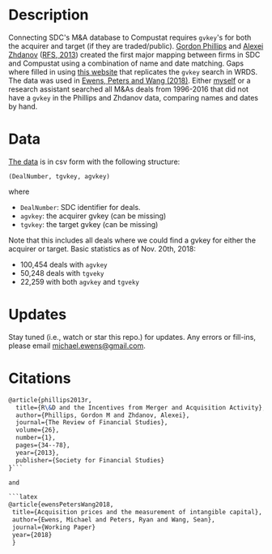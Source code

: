 # Description

Connecting SDC's M&A database to Compustat requires `gvkey`'s for both the acquirer and target (if they are traded/public). [Gordon Phillips](http://www.tuck.dartmouth.edu/faculty/faculty-directory/gordon-phillips) and [Alexei Zhdanov](https://sites.psu.edu/auz15/) ([RFS, 2013](https://academic.oup.com/rfs/article/26/1/34/1593273)) created the first major mapping between firms in SDC and Compustat using a combination of name and date matching.  Gaps where filled in using [this website](http://makeresearchgreatagain.com/data_search/) that replicates the `gvkey` search in WRDS.  The data was used in [Ewens, Peters and Wang (2018)](https://papers.ssrn.com/sol3/papers.cfm?abstract_id=3287437). Either [myself](https://ewens.caltech.edu/) or a research assistant searched all M&As deals from 1996-2016 that did not have a `gvkey` in the Phillips and Zhdanov data, comparing names and dates by hand.

# Data

[The data](LINK) is in csv form with the following structure:

`(DealNumber, tgvkey, agvkey)`

where 

* `DealNumber`: SDC identifier for deals.  
* `agvkey`: the acquirer gvkey (can be missing)
* `tgvkey`: the target gvkey (can be missing)

Note that this includes all deals where we could find a gvkey for either the acquirer or target.  Basic statistics as of Nov. 20th, 2018:

* 100,454 deals with `agvkey`
* 50,248 deals with `tgveky`
* 22,259 with both `agvkey` and `tgveky`

# Updates

Stay tuned (i.e., watch or star this repo.) for updates.  Any errors or fill-ins, please email michael.ewens@gmail.com.

# Citations

```latex
@article{phillips2013r,
  title={R\&D and the Incentives from Merger and Acquisition Activity},
  author={Phillips, Gordon M and Zhdanov, Alexei},
  journal={The Review of Financial Studies},
  volume={26},
  number={1},
  pages={34--78},
  year={2013},
  publisher={Society for Financial Studies}
}```

and

```latex
@article{ewensPetersWang2018,
 title={Acquisition prices and the measurement of intangible capital},
 author={Ewens, Michael and Peters, Ryan and Wang, Sean},
 journal={Working Paper}
 year={2018}
 }
```
